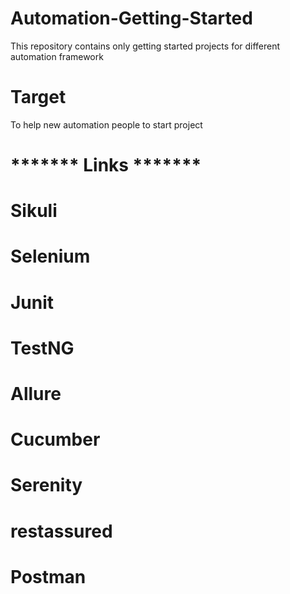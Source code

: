 # Automation-Getting-Started
This repository contains only getting started projects for different automation framework

# Target 
To help new automation people to start project 

# ******* Links ******* 

# Sikuli

# Selenium 

# Junit

# TestNG

# Allure

# Cucumber

# Serenity

# restassured

# Postman
